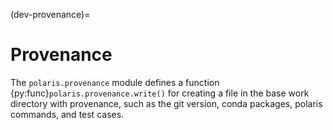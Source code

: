 (dev-provenance)=

# Provenance

The `polaris.provenance` module defines a function
{py:func}`polaris.provenance.write()` for creating a file in the base work
directory with provenance, such as the git version, conda packages, polaris
commands, and test cases.
